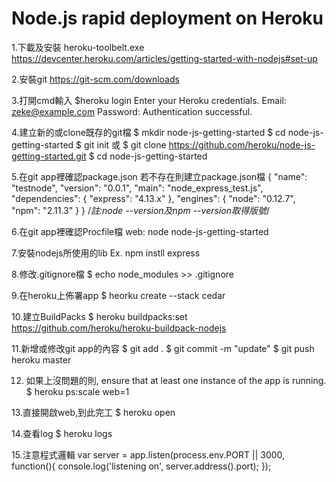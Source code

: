 Node.js rapid deployment on Heroku
=================================
1.下載及安裝 heroku-toolbelt.exe
  https://devcenter.heroku.com/articles/getting-started-with-nodejs#set-up
  
2.安裝git 
  https://git-scm.com/downloads
  
3.打開cmd輸入
  $heroku login
  Enter your Heroku credentials.
  Email: zeke@example.com
  Password:
  Authentication successful.
  
4.建立新的或clone既存的git檔
  $ mkdir node-js-getting-started
  $ cd node-js-getting-started
  $ git init
  或
  $ git clone https://github.com/heroku/node-js-getting-started.git
  $ cd node-js-getting-started
  
5.在git app裡確認package.json
  若不存在則建立package.json檔
  {
    "name": "testnode",
    "version": "0.0.1",
    "main": "node_express_test.js",
    "dependencies": {
        "express": "4.13.x"
    },
    "engines": {
        "node": "0.12.7",
        "npm": "2.11.3"
    }
  }
  /*註:node --version及npm --version取得版號*/
  
6.在git app裡確認Procfile檔
  web: node node-js-getting-started
  
7.安裝nodejs所使用的lib
  Ex. npm instll express
  
8.修改.gitignore檔
  $ echo node_modules >> .gitignore
  
9.在heroku上佈署app
  $ heorku create --stack cedar
  
10.建立BuildPacks
  $ heroku buildpacks:set https://github.com/heroku/heroku-buildpack-nodejs
  
11.新增或修改git app的內容
  $ git add .
  $ git commit -m "update"
  $ git push heroku master
  
12. 如果上沒問題的則, ensure that at least one instance of the app is running.
  $ heroku ps:scale web=1
  
13.直接開啟web,到此完工
  $ heroku open
  
14.查看log
  $ heroku logs
  
15.注意程式邏輯
  var server = app.listen(process.env.PORT || 3000, function(){
    console.log('listening on', server.address().port);
  });
